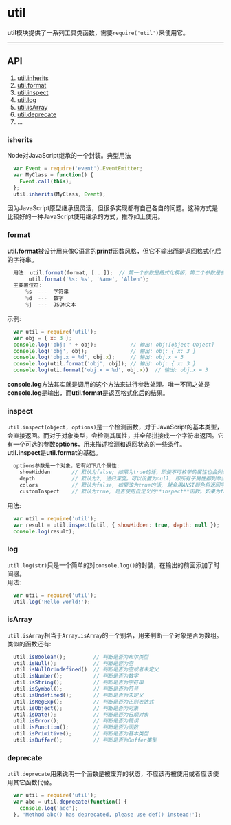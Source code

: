 # util
**util**模块提供了一系列工具类函数，需要` require('util') `来使用它。

------

## API
1. [util.inherits](#inherits)
2. [util.format](#format)
3. [util.inspect](#inspect)
4. [util.log](#log)
5. [util.isArray](#isArray)
6. [util.deprecate](#deprecate)
7. ...

   

### isherits
Node对JavaScript继承的一个封装。典型用法   

```javascript
  var Event = require('event').EventEmitter;
  var MyClass = function() {
    Event.call(this);
  };
  util.inherits(MyClass, Event);
```  

因为JavaScript原型继承很灵活，但很多实现都有自己各自的问题。这种方式是比较好的一种JavaScript使用继承的方式，推荐如上使用。   
   

### format
**util.format**被设计用来像C语言的**printf**函数风格，但它不输出而是返回格式化后的字符串。   
```javascript
  用法: util.format(format, [...]);  // 第一个参数是格式化模板，第二个参数是参数列表。
       util.format('%s: %s', 'Name', 'Allen');
  主要置位符:
      %s  ---  字符串
      %d  ---  数字
      %j  ---  JSON文本
```   
   
示例:   
```javascript
  var util = require('util');
  var obj = { x: 3 };
  console.log('obj: ' + obj);           // 输出: obj:[object Object]
  console.log('obj', obj);              // 输出: obj: { x: 3 }
  console.log('obj.x = %d', obj.x);     // 输出: obj.x = 3
  console.log(util.format('obj', obj)); // 输出: obj: { x: 3 }
  console.log(uti.format('obj.x = %d', obj.x))  // 输出: obj.x = 3
```   
**console.log**方法其实就是调用的这个方法来进行参数处理。唯一不同之处是**console.log**是输出，而**util.format**是返回格式化后的结果。   
   
### inspect
` util.inspect(object, options) `是一个检测函数，对于JavaScript的基本类型，会直接返回。而对于对象类型，会检测其属性，并全部拼接成一个字符串返回。它有一个可选的参数**options**，用来描述检测和返回状态的一些条件。   
**util.inspect**是**util.format**的基础。   
```javascript
  options参数是一个对象，它有如下几个属性:
    showHidden       // 默认为false; 如果为true的话，即使不可枚举的属性也会列出来。
    depth            // 默认为2, 递归深度。可以设置为null, 即所有子属性都列举出来。
    colors           // 默认为false, 如果改为true的话, 就会用ANSI颜色将返回字符串样式化。
    customInspect    // 默认为true, 是否使用自定义的**inspect**函数。如果为false，则强制使用util的。
```   
用法:   
```javascript
  var util = require('util');
  var result = util.inspect(util, { showHidden: true, depth: null });
  console.log(result);
```
   
### log
` util.log(str) `只是一个简单的对` console.log() `的封装，在输出的前面添加了时间缀。   
用法:   
```javascript
  var util = require('util');
  util.log('Hello world!');
```   

   

### isArray
` util.isArray `相当于` Array.isArray `的一个别名，用来判断一个对象是否为数组。   
类似的函数还有:   
```javascript
  util.isBoolean();         // 判断是否为布尔类型
  util.isNull();            // 判断是否为空
  util.isNullOrUndefined()  // 判断是否为空或者未定义
  util.isNumber();          // 判断是否为数字
  util.isString();          // 判断是否为字符串
  util.isSymbol();          // 判断是否为符号
  util.isUndefined();       // 判断是否为未定义
  util.isRegExp();          // 判断是否为正则表达式
  util.isObject();          // 判断是否为对象
  util.isDate();            // 判断是否为日期对象
  util.isError();           // 判断是否为错误
  util.isFunction();        // 判断是否为函数
  util.isPrimitive();       // 判断是否为基本类型
  util.isBuffer();          // 判断是否为Buffer类型
```   

   

### deprecate
` util.deprecate `用来说明一个函数是被废弃的状态，不应该再被使用或者应该使用其它函数代替。   
```javascript
  var util = require('util');
  var abc = util.deprecate(function() {
    console.log('adc');
  }, 'Method abc() has deprecated, please use def() instead!');
```

